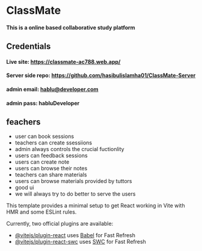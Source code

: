 # ClassMate

#### This is a online based collaborative study platform

## Credentials
#### Live site: https://classmate-ac788.web.app/
#### Server side repo: https://github.com/hasibulislamha01/ClassMate-Server
#### admin email:  hablu@developer.com
#### admin pass: habluDeveloper


## feachers
- user can book sessions
- teachers can create ssessiions
- admin always controls the crucial fuctionlity
- users can feedback sessions
- users can create note
- users can browse their notes
- teachers can share materials
- users can browse materials provided by tuttors
- good ui
- we will always try to do better to serve the users

            


This template provides a minimal setup to get React working in Vite with HMR and some ESLint rules.

Currently, two official plugins are available:

- [@vitejs/plugin-react](https://github.com/vitejs/vite-plugin-react/blob/main/packages/plugin-react/README.md) uses [Babel](https://babeljs.io/) for Fast Refresh
- [@vitejs/plugin-react-swc](https://github.com/vitejs/vite-plugin-react-swc) uses [SWC](https://swc.rs/) for Fast Refresh
